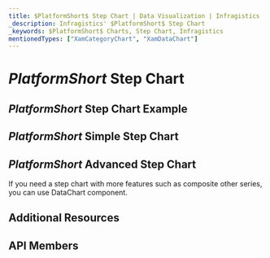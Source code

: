 ```yaml
---
title: $PlatformShort$ Step Chart | Data Visualization | Infragistics
_description: Infragistics' $PlatformShort$ Step Chart
_keywords: $PlatformShort$ Charts, Step Chart, Infragistics
mentionedTypes: ["XamCategoryChart", "XamDataChart"]
---
```

# $PlatformShort$ Step Chart

<!-- TODO add introduction with info about using category-chart with the chartType property set to Step -->

## $PlatformShort$ Step Chart Example
<!-- TODO use this iframe which will point to a new sample:
<iframe src='{environment:dvDemosBaseUrl}/charts/category-chart-type-Step' width="100%" height="100%" seamless frameBorder="0" onload="onXPlatSampleIframeContentLoaded(this);" alt="$PlatformShort$ Step Chart Example"></iframe> -->

## $PlatformShort$ Simple Step Chart
<!-- TODO show code for CategoryChart with
- the dataSource set to multiple data sources
- the chartType property set to Step
- the brushes and markerOutlines properties set to same value, e.g. "red, green, blue"
- the markerBrushes property set for "White"
- the markerTypes property set for "Circle"
-->

## $PlatformShort$ Advanced Step Chart

If you need a step chart with more features such as composite other series, you can use DataChart component.

<!-- TODO copy and combine content (code snippets, description) from these topics:
	data-chart-type-category-step-line-series.md
-->


## Additional Resources
<!-- TODO list topic links related to this topic -->

## API Members
<!-- TODO list API links used in this topic -->

